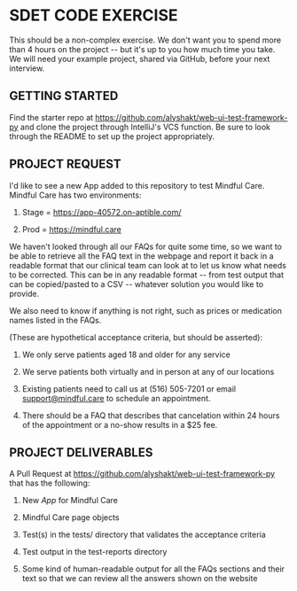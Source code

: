 SDET CODE EXERCISE
======================

This should be a non-complex exercise. We don't want you to spend more than 4 hours on the project -- but it's up to you
how much time you take. We will need your example project, shared via GitHub, before your next interview.

GETTING STARTED
---------------

Find the starter repo at <https://github.com/alyshakt/web-ui-test-framework-py> and clone the project through IntelliJ's
VCS function. Be sure to look through the README to set up the project appropriately.

PROJECT REQUEST
---------------

I'd like to see a new App added to this repository to test Mindful Care. Mindful Care has two environments:

1. Stage = <https://app-40572.on-aptible.com/>

2. Prod = <https://mindful.care>

We haven't looked through all our FAQs for quite some time, so we want to be able to retrieve all the FAQ text in the
webpage and report it back in a readable format that our clinical team can look at to let us know what needs to be
corrected. This can be in any readable format -- from test output that can be copied/pasted to a CSV -- whatever
solution you would like to provide.

We also need to know if anything is not right, such as prices or medication names listed in the FAQs.

(These are hypothetical acceptance criteria, but should be asserted):

1. We only serve patients aged 18 and older for any service

2. We serve patients both virtually and in person at any of our locations

3. Existing patients need to call us at (516) 505-7201 or email support@mindful.care to schedule an appointment.

4. There should be a FAQ that describes that cancelation within 24 hours of the appointment or a no-show results in a
   $25 fee.

PROJECT DELIVERABLES
--------------------

A Pull Request at <https://github.com/alyshakt/web-ui-test-framework-py> that has the following:

1. New *App* for Mindful Care

2. Mindful Care page objects

3. Test(s) in the tests/ directory that validates the acceptance criteria

4. Test output in the test-reports directory

5. Some kind of human-readable output for all the FAQs sections and their text so that we can review all the answers
   shown on the website